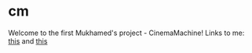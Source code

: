 # cm

Welcome to the first Mukhamed's project - CinemaMachine!
Links to me: [this](https://vk.com/khadri_m) and [this](https://twitter.com/spartedo)
